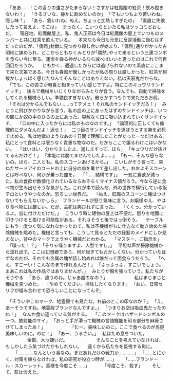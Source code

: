 　｢ああ……！この香りの強さがたまらない！さすがは紅魔館の紅茶！飲み飽きないわ！｣
　｢うるさいな、静かに飲めないのか｣
　｢でもいつもより苦いわね。隠し味？｣
　｢あら、鋭いわね、ぬえ。ちょっと加熱しすぎたの｣
　｢素直に失敗したって言えよ、そこは｣
　まったく、こいつらといたら私はツッコミどおしだ。
　現在地、紅魔館屋上。私、鬼人正邪は今日は紅魔館の屋上でいつものメンバーと共に紅茶を飲んでいる。
　本来なら今日も元気に反逆活動に励むはずだったのだが、｢偶然｣封獣に見つかり殺し合いが始まり、｢偶然｣通りがかった古明地に諌められ、どこからともなくみとりが｢偶然｣やって来るという三連コンボを食らい今に至る。運命を操る神がいるなら滅べばいいと思ったのはこれで何百回目だろうか。
　ともかく、遭遇したからには逃げられないので素直にここまで来た次第である。今日も春風が優しかったが私の周りは厳しかった。紅茶が何故かしょっぱく感じたなんてそんなことはありえない。私は天邪鬼だからな。
　｢でも、この苦さが軽食と相まっていい感じですよ。特にこのキュウリサンドイッチ｣
　後ろで機械をいじくりながらみとりが言う。なんでも、自動で掃除をしてくれる機械らしい。準備良すぎないか。散らかすつもりで来ただろお前。
　｢それは分からんでもない……ってテメェ！それ私のサンドイッチだろ！｣
　みとりに飛びかかりながら言う。私の皿の上にあったはずのサンドイッチは、いつの間にか奴の手のひらの上にあった。容赦なく口に吸い込まれていくサンドイッチ。
　｢口の中に入ったからには私のものなのです。｣
　｢論理的に正しくても倫理的にダメなんだよ！返せ！｣
　二つ目のサンドイッチを運ぼうとする腕を必死で止める。私は地獄のようなあの十日間で理解したことがたった一つだけある。私にとって食料とは限りなく貴重な物なのだ。だからここで譲るわけにはいかない。
　｢はいはい、分かりましたよ。返しますって、ほら｣
　｢キュウリだけ抜けてるんだけど！｣
　｢本能には勝てませんでしたよ……｣
　｢もー、そんな怒らないの。ほら、二人とも。私のスコーンあげるから。｣
　こいしがそう言って、束ねたサードアイのコードの上に自分の皿を乗せて差し出した。おおよそスコーンとは呼べない、何かが乗った皿を。
　｢｢……結構です｣｣
　一気に食欲が減った。私の食欲が数値化されているならおそらくマイナス値だろう。今なら逆に食べ物が生み出せそうな気がした。これが本で読んだ、外の世界で横行している飯テロというやつなのか。恐ろしい世界だ。
　｢ぬえ、紅魔のスコーンに種はつけないでもらえないかしら｣
　フランドールが怒り気味に言う。お嬢様ゆえ、やはり食べ物には厳しい。だが、主犯は悪びれずに言った。
　｢くくっ。分かっているよ。皿に付けただけだ。｣
　こういう時に建物の屋上は不便だ。怒りを地面に叩きつけると抜ける可能性がある。それはそうと後ではっ倒そう。
　テーブルにもう一度つく気になれなかったので、私は不機嫌がちに仕方なく動き始めた掃除機械を眺めた。機械と言っても、こうして見るとただの緑髪のメイドにしか見えない。背中のマークでようやく機械だとわかる。
　｢マスター、ご指示を｣
　｢喋った！？｣
　｢そりゃ喋りますよ、人型ですし。｣
　平坦な声が掃除機械から流れ出す。ここは幻想郷であり、何が起きてもおかしくない。分かっていたはずなのだが、それでも金属の塊が話し始めれば誰だって面食らうだろう。
　｢へえ、すごーい！こんなのまで作れるんだ！｣
　｢ふっふっふ、すごいでしょう。まあこれは私の作品ではありませんが。｣
　みとりが胸を張っていう。私たちがそうやる
　｢あら、違うのね。じゃあ誰のなの？｣
　
　
　
　
　私はまじまじと機械を見つめた。
　｢やめてください、掃除したくなります｣
　｢おい、日常セリフが組み合わせで恐ろしいことになってんぞ｣
　

　｢そういやこのマーク、地霊殿でも見たな。お前のとこの印なのか？｣
　｢え、あーそうですね。地霊殿ブランドなんですよ。｣
　｢つまりお空は吸血鬼だったのね！｣
　なんか食い違っている気がする。
　｢このマークはハザードシンボルの一つ、放射能のサイ｣
　｢おっと手が滑って機械の言語機能を司る部分を麻痺させてしまったあ！｣
　
　
　
　
　｢むー。美味しいのに。ここで食べるのが尚更美味しいのに。のに！｣
　｢あー、うるさい。｣
　私はため息をついた。
　
　
　
　全部、大っ嫌いだ。
　
　
　
　
　そんなことを考えていなければ、もしかしたら気づけたかもしれない。
　遠くから私たちを監視する影に。
　
　｢…………なんという事なの。まだあれだけの戦力が…………｣
　｢……とにかく、対策を練らなければ。私の研究が役立つ時が……｣
　
　｢……フランドール・スカーレット。貴様を今度こそ……｣
　
　
　｢今度こそ、殺す｣
　
　そして、影は消えた。